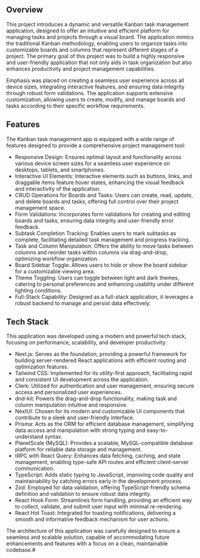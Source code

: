 ## Overview

This project introduces a dynamic and versatile Kanban task management application, designed to offer an intuitive and efficient platform for managing tasks and projects through a visual board. The application mimics the traditional Kanban methodology, enabling users to organize tasks into customizable boards and columns that represent different stages of a project. The primary goal of this project was to build a highly responsive and user-friendly application that not only aids in task organization but also enhances productivity and project management capabilities.

Emphasis was placed on creating a seamless user experience across all device sizes, integrating interactive features, and ensuring data integrity through robust form validations. The application supports extensive customization, allowing users to create, modify, and manage boards and tasks according to their specific workflow requirements.

## Features

The Kanban task management app is equipped with a wide range of features designed to provide a comprehensive project management tool:

- Responsive Design: Ensures optimal layout and functionality across various device screen sizes for a seamless user experience on desktops, tablets, and smartphones.
- Interactive UI Elements: Interactive elements such as buttons, links, and draggable items feature hover states, enhancing the visual feedback and interactivity of the application.
- CRUD Operations for Boards and Tasks: Users can create, read, update, and delete boards and tasks, offering full control over their project management space.
- Form Validations: Incorporates form validations for creating and editing boards and tasks, ensuring data integrity and user-friendly error feedback.
- Subtask Completion Tracking: Enables users to mark subtasks as complete, facilitating detailed task management and progress tracking.
- Task and Column Manipulation: Offers the ability to move tasks between columns and reorder tasks within columns via drag-and-drop, optimizing workflow organization.
- Board Sidebar Toggle: Allows users to hide or show the board sidebar for a customizable viewing area.
- Theme Toggling: Users can toggle between light and dark themes, catering to personal preferences and enhancing usability under different lighting conditions.
- Full-Stack Capability: Designed as a full-stack application, it leverages a robust backend to manage and persist data effectively.

## Tech Stack

This application was developed using a modern and powerful tech stack, focusing on performance, scalability, and developer productivity:

- Next.js: Serves as the foundation, providing a powerful framework for building server-rendered React applications with efficient routing and optimization features.
- Tailwind CSS: Implemented for its utility-first approach, facilitating rapid and consistent UI development across the application.
- Clerk: Utilized for authentication and user management, ensuring secure access and personalized user experiences.
- dnd-kit: Powers the drag-and-drop functionality, making task and column manipulation intuitive and responsive.
- NextUI: Chosen for its modern and customizable UI components that contribute to a sleek and user-friendly interface.
- Prisma: Acts as the ORM for efficient database management, simplifying data access and manipulation with strong typing and easy-to-understand syntax.
- PlanetScale (MySQL): Provides a scalable, MySQL-compatible database platform for reliable data storage and management.
- tRPC with React Query: Enhances data fetching, caching, and state management, enabling type-safe API routes and efficient client-server communication.
- TypeScript: Adds static typing to JavaScript, improving code quality and maintainability by catching errors early in the development process.
- Zod: Employed for data validation, offering TypeScript-friendly schema definition and validation to ensure robust data integrity.
- React Hook Form: Streamlines form handling, providing an efficient way to collect, validate, and submit user input with minimal re-rendering.
- React Hot Toast: Integrated for toasting notifications, delivering a smooth and informative feedback mechanism for user actions.

The architecture of this application was carefully designed to ensure a seamless and scalable solution, capable of accommodating future enhancements and features with a focus on a clean, maintainable codebase.#
